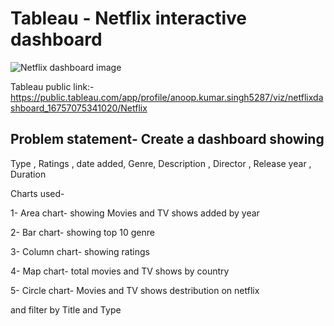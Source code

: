 # Tableau - Netflix interactive dashboard

![Netflix dashboard image](https://user-images.githubusercontent.com/73480837/227633488-d6a4928b-734a-4bee-999e-24e1b80ba07a.png)

Tableau public link:- https://public.tableau.com/app/profile/anoop.kumar.singh5287/viz/netflixdashboard_16757075341020/Netflix

## Problem statement- Create a dashboard showing  

Type , Ratings , date added, Genre, Description , Director , Release year , Duration 

Charts used-

1- Area chart- showing Movies and TV shows added by year

2- Bar chart- showing top 10 genre 

3- Column chart- showing ratings

4- Map chart- total movies and TV shows by country 

5- Circle chart- Movies and TV shows destribution on netflix

 and filter by Title and Type 







